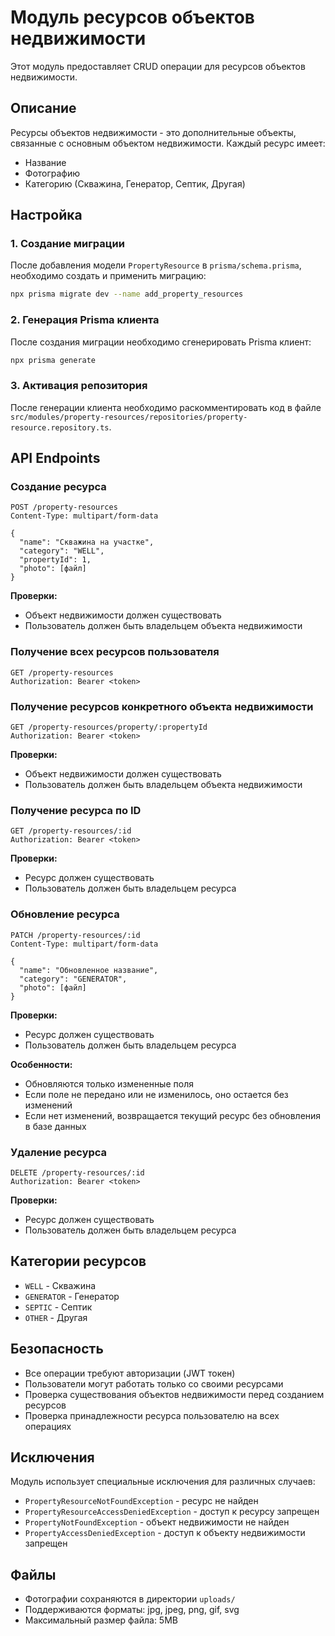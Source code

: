 # Модуль ресурсов объектов недвижимости

Этот модуль предоставляет CRUD операции для ресурсов объектов недвижимости.

## Описание

Ресурсы объектов недвижимости - это дополнительные объекты, связанные с основным объектом недвижимости. Каждый ресурс имеет:
- Название
- Фотографию
- Категорию (Скважина, Генератор, Септик, Другая)

## Настройка

### 1. Создание миграции

После добавления модели `PropertyResource` в `prisma/schema.prisma`, необходимо создать и применить миграцию:

```bash
npx prisma migrate dev --name add_property_resources
```

### 2. Генерация Prisma клиента

После создания миграции необходимо сгенерировать Prisma клиент:

```bash
npx prisma generate
```

### 3. Активация репозитория

После генерации клиента необходимо раскомментировать код в файле `src/modules/property-resources/repositories/property-resource.repository.ts`.

## API Endpoints

### Создание ресурса
```
POST /property-resources
Content-Type: multipart/form-data

{
  "name": "Скважина на участке",
  "category": "WELL",
  "propertyId": 1,
  "photo": [файл]
}
```

**Проверки:**
- Объект недвижимости должен существовать
- Пользователь должен быть владельцем объекта недвижимости

### Получение всех ресурсов пользователя
```
GET /property-resources
Authorization: Bearer <token>
```

### Получение ресурсов конкретного объекта недвижимости
```
GET /property-resources/property/:propertyId
Authorization: Bearer <token>
```

**Проверки:**
- Объект недвижимости должен существовать
- Пользователь должен быть владельцем объекта недвижимости

### Получение ресурса по ID
```
GET /property-resources/:id
Authorization: Bearer <token>
```

**Проверки:**
- Ресурс должен существовать
- Пользователь должен быть владельцем ресурса

### Обновление ресурса
```
PATCH /property-resources/:id
Content-Type: multipart/form-data

{
  "name": "Обновленное название",
  "category": "GENERATOR",
  "photo": [файл]
}
```

**Проверки:**
- Ресурс должен существовать
- Пользователь должен быть владельцем ресурса

**Особенности:**
- Обновляются только измененные поля
- Если поле не передано или не изменилось, оно остается без изменений
- Если нет изменений, возвращается текущий ресурс без обновления в базе данных

### Удаление ресурса
```
DELETE /property-resources/:id
Authorization: Bearer <token>
```

**Проверки:**
- Ресурс должен существовать
- Пользователь должен быть владельцем ресурса

## Категории ресурсов

- `WELL` - Скважина
- `GENERATOR` - Генератор
- `SEPTIC` - Септик
- `OTHER` - Другая

## Безопасность

- Все операции требуют авторизации (JWT токен)
- Пользователи могут работать только со своими ресурсами
- Проверка существования объектов недвижимости перед созданием ресурсов
- Проверка принадлежности ресурса пользователю на всех операциях

## Исключения

Модуль использует специальные исключения для различных случаев:

- `PropertyResourceNotFoundException` - ресурс не найден
- `PropertyResourceAccessDeniedException` - доступ к ресурсу запрещен
- `PropertyNotFoundException` - объект недвижимости не найден
- `PropertyAccessDeniedException` - доступ к объекту недвижимости запрещен

## Файлы

- Фотографии сохраняются в директории `uploads/`
- Поддерживаются форматы: jpg, jpeg, png, gif, svg
- Максимальный размер файла: 5MB 